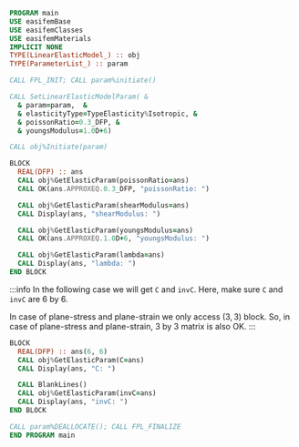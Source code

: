 ```fortran
PROGRAM main
USE easifemBase
USE easifemClasses
USE easifemMaterials
IMPLICIT NONE
TYPE(LinearElasticModel_) :: obj
TYPE(ParameterList_) :: param

CALL FPL_INIT; CALL param%initiate()

CALL SetLinearElasticModelParam( &
  & param=param,  &
  & elasticityType=TypeElasticity%Isotropic, &
  & poissonRatio=0.3_DFP, &
  & youngsModulus=1.0D+6)

CALL obj%Initiate(param)

BLOCK
  REAL(DFP) :: ans
  CALL obj%GetElasticParam(poissonRatio=ans)
  CALL OK(ans.APPROXEQ.0.3_DFP, "poissonRatio: ")

  CALL obj%GetElasticParam(shearModulus=ans)
  CALL Display(ans, "shearModulus: ")

  CALL obj%GetElasticParam(youngsModulus=ans)
  CALL OK(ans.APPROXEQ.1.0D+6, "youngsModulus: ")

  CALL obj%GetElasticParam(lambda=ans)
  CALL Display(ans, "lambda: ")
END BLOCK
```

:::info
In the following case we will get `C` and `invC`. Here, make sure `C` and `invC` are 6 by 6.

In case of plane-stress and plane-strain we only access $(3,3)$ block. So, in case of plane-stress and plane-strain, 3 by 3 matrix is also OK.
:::

```fortran
BLOCK
  REAL(DFP) :: ans(6, 6)
  CALL obj%GetElasticParam(C=ans)
  CALL Display(ans, "C: ")

  CALL BlankLines()
  CALL obj%GetElasticParam(invC=ans)
  CALL Display(ans, "invC: ")
END BLOCK

CALL param%DEALLOCATE(); CALL FPL_FINALIZE
END PROGRAM main
```

